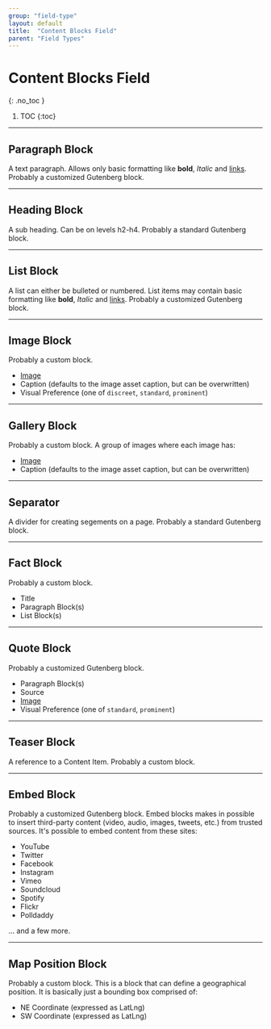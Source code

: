 ```yaml
---
group: "field-type"
layout: default
title:  "Content Blocks Field"
parent: "Field Types"
---
```


# Content Blocks Field
{: .no_toc }

1. TOC
{:toc}

----------

## Paragraph Block

A text paragraph.
Allows only basic formatting like **bold**, *Italic* and [links](http://oktavilla.se).
Probably a customized Gutenberg block.

----

## Heading Block

A sub heading. Can be on levels h2-h4.
Probably a standard Gutenberg block.

----

## List Block

A list can either be bulleted or numbered. List items may contain basic formatting like **bold**, *Italic* and [links](http://oktavilla.se).
Probably a customized Gutenberg block.

----

## Image Block

Probably a custom block.

* [Image](field-type-image.md)
* Caption (defaults to the image asset caption, but can be overwritten)
* Visual Preference (one of `discreet`, `standard`, `prominent`)

----

## Gallery Block

Probably a custom block.
A group of images where each image has:

* [Image](field-type-image.md)
* Caption (defaults to the image asset caption, but can be overwritten)

----

## Separator

A divider for creating segements on a page. Probably a standard Gutenberg block.

----

## Fact Block

Probably a custom block.

* Title
* Paragraph Block(s)
* List Block(s)

----

## Quote Block

Probably a customized Gutenberg block.

* Paragraph Block(s)
* Source
* [Image](field-type-image.md)
* Visual Preference (one of `standard`, `prominent`)

----

## Teaser Block

A reference to a Content Item.
Probably a custom block.

----

## Embed Block

Probably a customized Gutenberg block.
Embed blocks makes in possible to insert third-party content (video, audio, images, tweets, etc.) from
trusted sources. It's possible to embed content from these sites:

* YouTube
* Twitter
* Facebook
* Instagram
* Vimeo
* Soundcloud
* Spotify
* Flickr
* Polldaddy

... and a few more.

----

## Map Position Block

Probably a custom block.
This is a block that can define a geographical position. It is basically just a bounding box comprised of:

* NE Coordinate (expressed as LatLng)
* SW Coordinate (expressed as LatLng)
